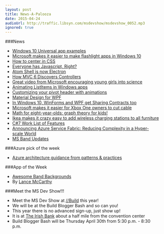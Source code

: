```yaml
---
layout: post
title: News-A-Palooza
date: 2015-04-24
audioUrl: http://traffic.libsyn.com/msdevshow/msdevshow_0052.mp3
ignored: true
---
```


###News

 - [Windows 10 Universal app examples](https://github.com/Microsoft/Windows-universal-samples)
  - [Microsoft makes it easier to make flashlight apps in Windows 10](https://github.com/Microsoft/Windows-universal-samples/tree/master/lamp)
 - [How to center in CSS](http://howtocenterincss.com/)
 - [Everyone has Javascript, Right?](http://kryogenix.org/code/browser/everyonehasjs.html?)
 - [Atom Shell is now Electron](http://blog.atom.io/2015/04/23/electron.html)
 - [How MVC 6 Discovers Controllers](http://www.strathweb.com/2015/04/asp-net-mvc-6-discovers-controllers)
 - [Great video from Microsoft encouraging young girls into science](http://uk.businessinsider.com/viral-video-from-microsoft-is-fantastic-2015-4)
 - [Animating ListItems in Windows apps](http://visuallylocated.com/post/2015/04/17/Animating-list-items-within-Windows-apps.aspx)
 - [Customizing your pivot header with animations](https://nokiawpdev.wordpress.com/2015/04/09/custom-pivot-header-with-animation/)
 - [Material Design for WPF](https://github.com/ButchersBoy/MaterialDesignInXamlToolkit)
 - [In Windows 10, WinForms and WPF get Sharing Contracts too](https://aruntalkstech.wordpress.com/2015/04/14/sharing-content-from-your-win32-winforms-or-wpf-app/)
 - [Microsoft makes it easier for Xbox One owners to cut cable](http://www.fool.com/investing/general/2015/04/12/did-microsoft-just-make-it-easy-for-xbox-one-owner.aspx)
 - [Math for eight-year-olds: graph theory for kids!](http://jdh.hamkins.org/math-for-eight-year-olds/)
 - [Ikea makes it crazy easy to add wireless charging stations to all furniture](http://gizmodo.com/ikea-just-made-it-crazy-easy-to-add-wireless-charging-t-1698047498)
 - [C\#7 Work List of Features](https://github.com/dotnet/roslyn/issues/2136)
 - [Announcing Azure Service Fabric: Reducing Complexity in a Hyper-scale World](http://azure.microsoft.com/blog/2015/04/20/announcing-azure-service-fabric-reducing-complexity-in-a-hyper-scale-world/)
 - [MS Band Updates](http://lumiaconversations.microsoft.com/2015/04/22/microsoft-health-and-microsoft-band-update/)

###Azure pick of the week

 - [Azure architecture guidance from patterns &     practices](https://github.com/mspnp/azure-guidance)

###App of the Week

 - [Awesome Band Backgrounds](http://www.windowsphone.com/s?appid=4859dfbf-5ddf-4509-969e-0d95fd595a1a)
  - By [Lance McCarthy](http://lancewmccarthy)

###Meet the MS Dev Show!!!

 - Meet the MS Dev Show at [//Build](http://www.buildwindows.com/) this year!
 - We will be at the Build Blogger Bash and so can you!
  - This year there is no advanced sign-up, just show up!
  - It is at [The Irish Bank](http://www.bing.com/maps/default.aspx?rtp=adr.~pos.37.7904357910156_-122.404724121094_10+Mark+Ln%2c+San+Francisco%2c+CA+94108_The+Irish+Bank&where1=10+Mark+Ln%2c+San+Francisco%2c+CA+94108) about a half mile from the convention center
  - Build Blogger Bash will be Thursday April 30th from 5:30 p.m. - 8:30 p.m.

